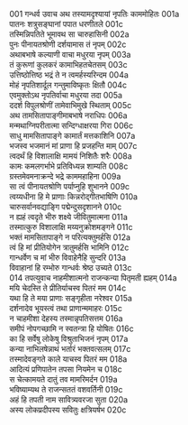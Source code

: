 001    गन्धर्व उवाच
अथ तस्यामदृश्यायां नृपतिः काममोहितः	001a  
पातनः शत्रुसङ्घानां पपात धरणीतले	001c  
तस्मिन्निपतिते भूमावथ सा चारुहासिनी	002a  
पुनः पीनायतश्रोणी दर्शयामास तं नृपम्	002c  
अथाबभाषे कल्याणी वाचा मधुरया नृपम्	003a  
तं कुरूणां कुलकरं कामाभिहतचेतसम्	003c  
उत्तिष्ठोत्तिष्ठ भद्रं ते न त्वमर्हस्यरिन्दम	004a  
मोहं नृपतिशार्दूल गन्तुमाविष्कृतः क्षितौ	004c  
एवमुक्तोऽथ नृपतिर्वाचा मधुरया तदा	005a  
ददर्श विपुलश्रोणीं तामेवाभिमुखे स्थिताम्	005c  
अथ तामसितापाङ्गीमाबभाषे नराधिपः	006a  
मन्मथाग्निपरीतात्मा सन्दिग्धाक्षरया गिरा	006c  
साधु मामसितापाङ्गे कामार्तं मत्तकाशिनि	007a  
भजस्व भजमानं मां प्राणा हि प्रजहन्ति माम्	007c  
त्वदर्थं हि विशालाक्षि मामयं निशितैः शरैः	008a  
कामः कमलगर्भाभे प्रतिविध्यन्न शाम्यति	008c  
ग्रस्तमेवमनाक्रन्दे भद्रे काममहाहिना	009a  
सा त्वं पीनायतश्रोणि पर्याप्नुहि शुभानने	009c  
त्वय्यधीना हि मे प्राणाः किन्नरोद्गीतभाषिणि	010a  
चारुसर्वानवद्याङ्गि पद्मेन्दुसदृशानने	010c  
न ह्यहं त्वदृते भीरु शक्ष्ये जीवितुमात्मना	011a  
तस्मात्कुरु विशालाक्षि मय्यनुक्रोशमङ्गने	011c  
भक्तं मामसितापाङ्गे न परित्यक्तुमर्हसि	012a  
त्वं हि मां प्रीतियोगेन त्रातुमर्हसि भामिनि	012c  
गान्धर्वेण च मां भीरु विवाहेनैहि सुन्दरि	013a  
विवाहानां हि रम्भोरु गान्धर्वः श्रेष्ठ उच्यते	013c  
014    तपत्युवाच
नाहमीशात्मनो राजन्कन्या पितृमती ह्यहम्	014a  
मयि चेदस्ति ते प्रीतिर्याचस्व पितरं मम	014c  
यथा हि ते मया प्राणाः सङ्गृहीता नरेश्वर	015a  
दर्शनादेव भूयस्त्वं तथा प्राणान्ममाहरः	015c  
न चाहमीशा देहस्य तस्मान्नृपतिसत्तम	016a  
समीपं नोपगच्छामि न स्वतन्त्रा हि योषितः	016c  
का हि सर्वेषु लोकेषु विश्रुताभिजनं नृपम्	017a  
कन्या नाभिलषेन्नाथं भर्तारं भक्तवत्सलम्	017c  
तस्मादेवङ्गते काले याचस्व पितरं मम	018a  
आदित्यं प्रणिपातेन तपसा नियमेन च	018c  
स चेत्कामयते दातुं तव मामरिमर्दन	019a  
भविष्याम्यथ ते राजन्सततं वशवर्तिनी	019c  
अहं हि तपती नाम सावित्र्यवरजा सुता	020a  
अस्य लोकप्रदीपस्य सवितुः क्षत्रियर्षभ	020c  
